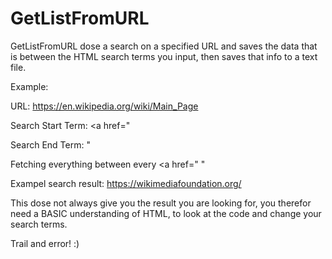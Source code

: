 # GetListFromURL
GetListFromURL dose a search on a specified URL and saves the data that is between the HTML search terms you input,
then saves that info to a text file.

Example:

URL: https://en.wikipedia.org/wiki/Main_Page

Search Start Term: <a href="

Search End Term: "

Fetching everything between every <a href=" "

Exampel search result: https://wikimediafoundation.org/

This dose not always give you the result you are looking for, you therefor need a BASIC understanding of HTML, to look at the code and change your search terms.

Trail and error! :)
